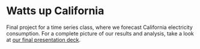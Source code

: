 # Watts up California

Final project for a time series class, where we forecast California electricity consumption. For a complete picture of our results and analysis, take a look at [our final presentation deck]().

